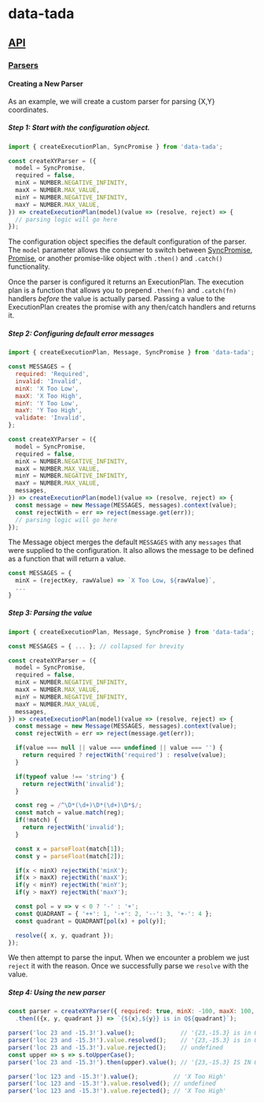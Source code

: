 # data-tada

## [API](api.md)

### [Parsers](api.parse.md)

#### Creating a New Parser
As an example, we will create a custom parser for parsing {X,Y} coordinates.

##### Step 1: Start with the configuration object.
```js
import { createExecutionPlan, SyncPromise } from 'data-tada';

const createXYParser = ({
  model = SyncPromise,
  required = false,
  minX = NUMBER.NEGATIVE_INFINITY,
  maxX = NUMBER.MAX_VALUE,
  minY = NUMBER.NEGATIVE_INFINITY,
  maxY = NUMBER.MAX_VALUE,
}) => createExecutionPlan(model)(value => (resolve, reject) => {
  // parsing logic will go here
});
```

The configuration object specifies the default configuration of the parser.
The `model` parameter allows the consumer to switch between [SyncPromise](api.sync-promise.md), [Promise](https://developer.mozilla.org/en-US/docs/Web/JavaScript/Reference/Global_Objects/Promise), or another promise-like object with `.then()` and `.catch()` functionality.

Once the parser is configured it returns an ExecutionPlan.  The execution plan is a function that allows you to prepend `.then(fn)` and `.catch(fn)` handlers _before_ the value is actually parsed.  Passing a value to the ExecutionPlan creates the promise with any then/catch handlers and returns it.

##### Step 2: Configuring default error messages
```js
import { createExecutionPlan, Message, SyncPromise } from 'data-tada';

const MESSAGES = {
  required: 'Required',
  invalid: 'Invalid',
  minX: 'X Too Low',
  maxX: 'X Too High',
  minY: 'Y Too Low',
  maxY: 'Y Too High',
  validate: 'Invalid',
};

const createXYParser = ({
  model = SyncPromise,
  required = false,
  minX = NUMBER.NEGATIVE_INFINITY,
  maxX = NUMBER.MAX_VALUE,
  minY = NUMBER.NEGATIVE_INFINITY,
  maxY = NUMBER.MAX_VALUE,
  messages,
}) => createExecutionPlan(model)(value => (resolve, reject) => {
  const message = new Message(MESSAGES, messages).context(value);
  const rejectWith = err => reject(message.get(err));
  // parsing logic will go here
});
```
The Message object merges the default `MESSAGES` with any `messages` that were supplied to the configuration.  It also allows the message to be defined as a function that will return a value.

```js
const MESSAGES = {
  minX = (rejectKey, rawValue) => `X Too Low, ${rawValue}`,
  ...
}
```

##### Step 3: Parsing the value
```js
import { createExecutionPlan, Message, SyncPromise } from 'data-tada';

const MESSAGES = { ... }; // collapsed for brevity

const createXYParser = ({
  model = SyncPromise,
  required = false,
  minX = NUMBER.NEGATIVE_INFINITY,
  maxX = NUMBER.MAX_VALUE,
  minY = NUMBER.NEGATIVE_INFINITY,
  maxY = NUMBER.MAX_VALUE,
  messages,
}) => createExecutionPlan(model)(value => (resolve, reject) => {
  const message = new Message(MESSAGES, messages).context(value);
  const rejectWith = err => reject(message.get(err));

  if(value === null || value === undefined || value === '') {
    return required ? rejectWith('required') : resolve(value);
  }

  if(typeof value !== 'string') {
    return rejectWith('invalid');
  }

  const reg = /^\D*(\d+)\D*(\d+)\D*$/;
  const match = value.match(reg);
  if(!match) {
    return rejectWith('invalid');
  }

  const x = parseFloat(match[1]);
  const y = parseFloat(match[2]);

  if(x < minX) rejectWith('minX');
  if(x > maxX) rejectWith('maxX');
  if(y < minY) rejectWith('minY');
  if(y > maxY) rejectWith('maxY');

  const pol = v => v < 0 ? '-' : '+';
  const QUADRANT = { '++': 1, '-+': 2, '--': 3, '+-': 4 };
  const quadrant = QUADRANT[pol(x) + pol(y)];

  resolve({ x, y, quadrant });
});
```

We then attempt to parse the input.  When we encounter a problem we just `reject` it with the reason.  Once we successfully parse we `resolve` with the value.

##### Step 4: Using the new parser
```js
const parser = createXYParser({ required: true, minX: -100, maxX: 100, minY: 100, maxY: 100 })
  .then(({x, y, quadrant }) => `{${x},${y}} is in Q${quadrant}`);

parser('loc 23 and -15.3!').value();             // '{23,-15.3} is in Q4'
parser('loc 23 and -15.3!').value.resolved();    // '{23,-15.3} is in Q4'
parser('loc 23 and -15.3!').value.rejected();    // undefined
const upper => s => s.toUpperCase();
parser('loc 23 and -15.3!').then(upper).value(); // '{23,-15.3} IS IN Q4'

parser('loc 123 and -15.3!').value();          // 'X Too High'
parser('loc 123 and -15.3!').value.resolved(); // undefined
parser('loc 123 and -15.3!').value.rejected(); // 'X Too High'
```

